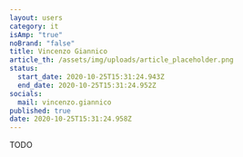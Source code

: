 ```yaml
---
layout: users
category: it
isAmp: "true"
noBrand: "false"
title: Vincenzo Giannico
article_th: /assets/img/uploads/article_placeholder.png
status:
  start_date: 2020-10-25T15:31:24.943Z
  end_date: 2020-10-25T15:31:24.952Z
socials:
  mail: vincenzo.giannico
published: true
date: 2020-10-25T15:31:24.958Z
---
```

TODO